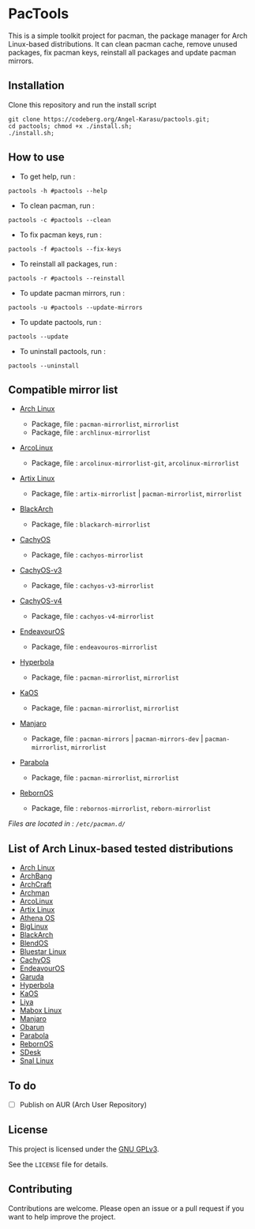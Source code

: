 # PacTools

This is a simple toolkit project for pacman, the package manager for Arch Linux-based distributions. It can clean pacman cache, remove unused packages, fix pacman keys, reinstall all packages and update pacman mirrors.

## Installation

Clone this repository and run the install script
```shell
git clone https://codeberg.org/Angel-Karasu/pactools.git;
cd pactools; chmod +x ./install.sh;
./install.sh;
```

## How to use

- To get help, run :
```shell
pactools -h #pactools --help
```

- To clean pacman, run :
```shell
pactools -c #pactools --clean
```

- To fix pacman keys, run :
```shell
pactools -f #pactools --fix-keys
```

- To reinstall all packages, run :
```shell
pactools -r #pactools --reinstall
```

- To update pacman mirrors, run :
```shell
pactools -u #pactools --update-mirrors
```

- To update pactools, run :
```shell
pactools --update
```

- To uninstall pactools, run :
```shell
pactools --uninstall
```

## Compatible mirror list

- [Arch Linux](https://archlinux.org/mirrorlist/?country=all&protocol=https&use_mirror_status=on)
  - Package, file : `pacman-mirrorlist`, `mirrorlist`
  - Package, file : `archlinux-mirrorlist`

- [ArcoLinux](https://raw.githubusercontent.com/arcolinux/arcolinux-mirrorlist/master/etc/pacman.d/arcolinux-mirrorlist)
  - Package, file : `arcolinux-mirrorlist-git`, `arcolinux-mirrorlist`

- [Artix Linux](https://gitea.artixlinux.org/packages/artix-mirrorlist/raw/branch/master/mirrorlist)
  - Package, file : `artix-mirrorlist` | `pacman-mirrorlist`, `mirrorlist`

- [BlackArch](https://raw.githubusercontent.com/BlackArch/blackarch-site/master/blackarch-mirrorlist)
  - Package, file : `blackarch-mirrorlist`

- [CachyOS](https://raw.githubusercontent.com/CachyOS/CachyOS-PKGBUILDS/master/cachyos-mirrorlist/cachyos-mirrorlist)
  - Package, file : `cachyos-mirrorlist`

- [CachyOS-v3](https://raw.githubusercontent.com/CachyOS/CachyOS-PKGBUILDS/master/cachyos-v3-mirrorlist/cachyos-v3-mirrorlist)
  - Package, file : `cachyos-v3-mirrorlist`

- [CachyOS-v4](https://raw.githubusercontent.com/CachyOS/CachyOS-PKGBUILDS/master/cachyos-v4-mirrorlist/cachyos-v4-mirrorlist)
  - Package, file : `cachyos-v4-mirrorlist`

- [EndeavourOS](https://gitlab.com/endeavouros-filemirror/PKGBUILDS/-/raw/master/endeavouros-mirrorlist/endeavouros-mirrorlist)
  - Package, file : `endeavouros-mirrorlist`

- [Hyperbola](https://www.hyperbola.info/mirrorlist/?country=all&protocol=https&use_mirror_status=on)
  - Package, file : `pacman-mirrorlist`, `mirrorlist`

- [KaOS](https://raw.githubusercontent.com/KaOSx/core/master/pacman-mirrorlist/mirrorlist)
  - Package, file : `pacman-mirrorlist`, `mirrorlist`

- [Manjaro](https://repo.manjaro.org/mirrors.json)
  - Package, file : `pacman-mirrors` | `pacman-mirrors-dev` | `pacman-mirrorlist`, `mirrorlist`

- [Parabola](https://www.parabola.nu/mirrorlist/?country=all&protocol=https&use_mirror_status=on)
  - Package, file : `pacman-mirrorlist`, `mirrorlist`

- [RebornOS](https://raw.githubusercontent.com/RebornOS-Team/rebornos-mirrorlist/main/reborn-mirrorlist)
  - Package, file : `rebornos-mirrorlist`, `reborn-mirrorlist`

*Files are located in : `/etc/pacman.d/`*

## List of Arch Linux-based tested distributions

- [Arch Linux](https://distrowatch.com/table.php?distribution=arch)
- [ArchBang](https://distrowatch.com/table.php?distribution=archbang)
- [ArchCraft](https://distrowatch.com/table.php?distribution=archcraft)
- [Archman](https://distrowatch.com/table.php?distribution=archman)
- [ArcoLinux](https://distrowatch.com/table.php?distribution=arco)
- [Artix Linux](https://distrowatch.com/table.php?distribution=artix)
- [Athena OS](https://distrowatch.com/table.php?distribution=athena)
- [BigLinux](https://distrowatch.com/table.php?distribution=biglinux)
- [BlackArch](https://distrowatch.com/table.php?distribution=blackarch)
- [BlendOS](https://distrowatch.com/table.php?distribution=blendos)
- [Bluestar Linux](https://distrowatch.com/table.php?distribution=bluestar)
- [CachyOS](https://distrowatch.com/table.php?distribution=Cachyos)
- [EndeavourOS](https://distrowatch.com/table.php?distribution=endeavour)
- [Garuda](https://distrowatch.com/table.php?distribution=garuda)
- [Hyperbola](https://distrowatch.com/table.php?distribution=hyperbola)
- [KaOS](https://distrowatch.com/table.php?distribution=kaos)
- [Liya](https://distrowatch.com/table.php?distribution=liya)
- [Mabox Linux](https://distrowatch.com/table.php?distribution=mabox)
- [Manjaro](https://distrowatch.com/table.php?distribution=manjaro)
- [Obarun](https://distrowatch.com/table.php?distribution=obarun)
- [Parabola](https://distrowatch.com/table.php?distribution=parabola)
- [RebornOS](https://distrowatch.com/table.php?distribution=rebornos)
- [SDesk](https://distrowatch.com/table.php?distribution=sdesk)
- [Snal Linux](https://distrowatch.com/table.php?distribution=snal)

## To do

- [ ] Publish on AUR (Arch User Repository)

## License

This project is licensed under the [GNU GPLv3](https://choosealicense.com/licenses/gpl-3.0/).

See the `LICENSE` file for details.

## Contributing

Contributions are welcome. Please open an issue or a pull request if you want to help improve the project.

